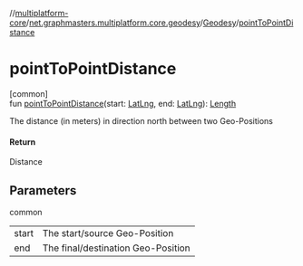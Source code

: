 //[multiplatform-core](../../../index.md)/[net.graphmasters.multiplatform.core.geodesy](../index.md)/[Geodesy](index.md)/[pointToPointDistance](point-to-point-distance.md)

# pointToPointDistance

[common]\
fun [pointToPointDistance](point-to-point-distance.md)(start: [LatLng](../../net.graphmasters.multiplatform.core.model/-lat-lng/index.md), end: [LatLng](../../net.graphmasters.multiplatform.core.model/-lat-lng/index.md)): [Length](../../net.graphmasters.multiplatform.core.units/-length/index.md)

The distance (in meters) in direction north between two Geo-Positions

#### Return

Distance

## Parameters

common

| | |
|---|---|
| start | The start/source Geo-Position |
| end | The final/destination Geo-Position |
